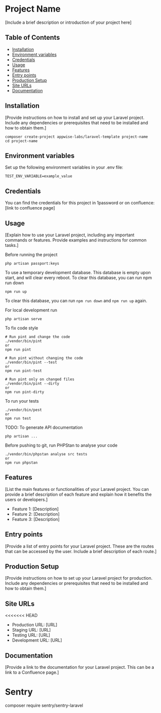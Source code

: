 # Project Name

[Include a brief description or introduction of your project here]

## Table of Contents

- [Installation](#installation)
- [Environment variables](#environment-variables)
- [Credentials](#credentials)
- [Usage](#usage)
- [Features](#features)
- [Entry points](#entry-points)
- [Production Setup](#production-setup)
- [Site URLs](#site-urls)
- [Documentation](#documentation)

## Installation

[Provide instructions on how to install and set up your Laravel project. Include any dependencies or prerequisites that need to be installed and how to obtain them.]

```
composer create-project appwise-labs/laravel-template project-name
cd project-name
```
## Environment variables
Set up the following environment variables in your .env file:
```
TEST_ENV_VARIABLE=example_value
```
## Credentials
You can find the credentials for this project in 1password or on confluence: [link to confluence page]

## Usage
[Explain how to use your Laravel project, including any important commands or features. Provide examples and instructions for common tasks.]

Before running the project

```
php artisan passport:keys
```

To use a temporary development database. This database is empty upon start, and will clear every reboot.
To clear this database, you can run npm run down
```
npm run up
```
To clear this database, you can run ```npm run down``` and ```npm run up``` again.

For local development run

```
php artisan serve
```

To fix code style

```
# Run pint and change the code
./vendor/bin/pint
or
npm run pint

# Run pint without changing the code
./vendor/bin/pint --test
or
npm run pint-test

# Run pint only on changed files
./vendor/bin/pint --dirty
or
npm run pint-dirty
```

To run your tests

```
./vendor/bin/pest
or
npm run test
```

TODO: To generate API documentation

```
php artisan ...
```

Before pushing to git, run PHPStan to analyse your code

```
./vendor/bin/phpstan analyse src tests
or
npm run phpstan
```

## Features

[List the main features or functionalities of your Laravel project. You can provide a brief description of each feature and explain how it benefits the users or developers.]

- Feature 1: [Description]
- Feature 2: [Description]
- Feature 3: [Description]

## Entry points

[Provide a list of entry points for your Laravel project. These are the routes that can be accessed by the user. Include a brief description of each route.]

## Production Setup

[Provide instructions on how to set up your Laravel project for production. Include any dependencies or prerequisites that need to be installed and how to obtain them.]

## Site URLs

<<<<<<< HEAD
- Production URL: [URL]
- Staging URL: [URL]
- Testing URL: [URL]
- Development URL: [URL]

## Documentation

[Provide a link to the documentation for your Laravel project. This can be a link to a Confluence page.]

# Sentry
composer require sentry/sentry-laravel
```
